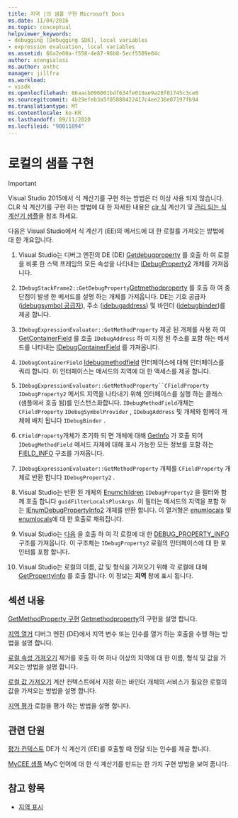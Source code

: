 ```yaml
---
title: 지역 |의 샘플 구현 Microsoft Docs
ms.date: 11/04/2016
ms.topic: conceptual
helpviewer_keywords:
- debugging [Debugging SDK], local variables
- expression evaluation, local variables
ms.assetid: 66a2e00a-f558-4e87-96b8-5ecf5509e04c
author: acangialosi
ms.author: anthc
manager: jillfra
ms.workload:
- vssdk
ms.openlocfilehash: 86aacb096001bdf634fe019ae9a28f01745c3ce0
ms.sourcegitcommit: 4b29efeb3a5f05888422417c4ee236e07197fb94
ms.translationtype: MT
ms.contentlocale: ko-KR
ms.lasthandoff: 09/11/2020
ms.locfileid: "90011894"
---
```

# <a name="sample-implementation-of-locals"></a>로컬의 샘플 구현
> [!IMPORTANT]
> Visual Studio 2015에서 식 계산기를 구현 하는 방법은 더 이상 사용 되지 않습니다. CLR 식 계산기를 구현 하는 방법에 대 한 자세한 내용은 [clr 식](https://github.com/Microsoft/ConcordExtensibilitySamples/wiki/CLR-Expression-Evaluators) 계산기 및 [관리 되는 식 계산기 샘플](https://github.com/Microsoft/ConcordExtensibilitySamples/wiki/Managed-Expression-Evaluator-Sample)을 참조 하세요.

 다음은 Visual Studio에서 식 계산기 (EE)의 메서드에 대 한 로컬를 가져오는 방법에 대 한 개요입니다.

1. Visual Studio는 디버그 엔진의 DE (DE) [Getdebugproperty](../../extensibility/debugger/reference/idebugstackframe2-getdebugproperty.md) 를 호출 하 여 로컬을 비롯 한 스택 프레임의 모든 속성을 나타내는 [IDebugProperty2](../../extensibility/debugger/reference/idebugproperty2.md) 개체를 가져옵니다.

2. `IDebugStackFrame2::GetDebugProperty`[Getmethodproperty](../../extensibility/debugger/reference/idebugexpressionevaluator-getmethodproperty.md) 를 호출 하 여 중단점이 발생 한 메서드를 설명 하는 개체를 가져옵니다. DE는 기호 공급자 ([idebugsymbol 공급자](../../extensibility/debugger/reference/idebugsymbolprovider.md)), 주소 ([idebugaddress](../../extensibility/debugger/reference/idebugaddress.md)) 및 바인더 ([idebugbinder](../../extensibility/debugger/reference/idebugbinder.md))를 제공 합니다.

3. `IDebugExpressionEvaluator::GetMethodProperty` 제공 된 개체를 사용 하 여 [GetContainerField](../../extensibility/debugger/reference/idebugsymbolprovider-getcontainerfield.md) 를 호출 `IDebugAddress` 하 여 지정 된 주소를 포함 하는 메서드를 나타내는 [IDebugContainerField](../../extensibility/debugger/reference/idebugcontainerfield.md) 를 가져옵니다.

4. `IDebugContainerField` [Idebugmethodfield](../../extensibility/debugger/reference/idebugmethodfield.md) 인터페이스에 대해 인터페이스를 쿼리 합니다. 이 인터페이스는 메서드의 지역에 대 한 액세스를 제공 합니다.

5. `IDebugExpressionEvaluator::GetMethodProperty``CFieldProperty` `IDebugProperty2` 메서드 지역을 나타내기 위해 인터페이스를 실행 하는 클래스 (샘플에서 호출 됨)를 인스턴스화합니다. `IDebugMethodField`개체는 `CFieldProperty` `IDebugSymbolProvider` , `IDebugAddress` 및 개체와 함께이 개체에 배치 됩니다 `IDebugBinder` .

6. `CFieldProperty`개체가 초기화 되 면 개체에 대해 [GetInfo](../../extensibility/debugger/reference/idebugfield-getinfo.md) 가 호출 되어 `IDebugMethodField` 메서드 자체에 대해 표시 가능한 모든 정보를 포함 하는 [FIELD_INFO](../../extensibility/debugger/reference/field-info.md) 구조를 가져옵니다.

7. `IDebugExpressionEvaluator::GetMethodProperty` 개체를 `CFieldProperty` 개체로 반환 합니다 `IDebugProperty2` .

8. Visual Studio는 반환 된 개체의 [Enumchildren](../../extensibility/debugger/reference/idebugproperty2-enumchildren.md) `IDebugProperty2` 을 필터와 함께 호출 합니다 `guidFilterLocalsPlusArgs` .이 필터는 메서드의 지역을 포함 하는 [IEnumDebugPropertyInfo2](../../extensibility/debugger/reference/ienumdebugpropertyinfo2.md) 개체를 반환 합니다. 이 열거형은 [enumlocals](../../extensibility/debugger/reference/idebugmethodfield-enumlocals.md) 및 [enumlocals](../../extensibility/debugger/reference/idebugmethodfield-enumarguments.md)에 대 한 호출로 채워집니다.

9. Visual Studio는 [다음](../../extensibility/debugger/reference/ienumdebugpropertyinfo2-next.md) 을 호출 하 여 각 로컬에 대 한 [DEBUG_PROPERTY_INFO](../../extensibility/debugger/reference/debug-property-info.md) 구조를 가져옵니다. 이 구조체는 `IDebugProperty2` 로컬의 인터페이스에 대 한 포인터를 포함 합니다.

10. Visual Studio는 로컬의 이름, 값 및 형식을 가져오기 위해 각 로컬에 대해 [GetPropertyInfo](../../extensibility/debugger/reference/idebugproperty2-getpropertyinfo.md) 를 호출 합니다. 이 정보는 **지역** 창에 표시 됩니다.

## <a name="in-this-section"></a>섹션 내용
 [GetMethodProperty 구현](../../extensibility/debugger/implementing-getmethodproperty.md) [Getmethodproperty](../../extensibility/debugger/reference/idebugexpressionevaluator-getmethodproperty.md)의 구현을 설명 합니다.

 [지역 열거](../../extensibility/debugger/enumerating-locals.md) 디버그 엔진 (DE)에서 지역 변수 또는 인수를 열거 하는 호출을 수행 하는 방법을 설명 합니다.

 [로컬 속성 가져오기](../../extensibility/debugger/getting-local-properties.md) 제거를 호출 하 여 하나 이상의 지역에 대 한 이름, 형식 및 값을 가져오는 방법을 설명 합니다.

 [로컬 값 가져오기](../../extensibility/debugger/getting-local-values.md) 계산 컨텍스트에서 지정 하는 바인더 개체의 서비스가 필요한 로컬의 값을 가져오는 방법을 설명 합니다.

 [지역 평가](../../extensibility/debugger/evaluating-locals.md) 로컬을 평가 하는 방법을 설명 합니다.

## <a name="related-sections"></a>관련 단원
 [평가 컨텍스트](../../extensibility/debugger/evaluation-context.md) DE가 식 계산기 (EE)를 호출할 때 전달 되는 인수를 제공 합니다.

 [MyCEE 샘플](/previous-versions/) MyC 언어에 대 한 식 계산기를 만드는 한 가지 구현 방법을 보여 줍니다.

## <a name="see-also"></a>참고 항목
- [지역 표시](../../extensibility/debugger/displaying-locals.md)